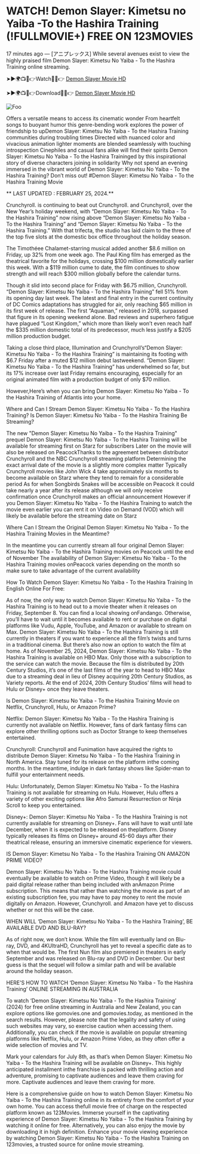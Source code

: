 <h1>WATCH! Demon Slayer: Kimetsu no Yaiba -To the Hashira Training (!FULLMOVIE+) FREE ON 123MOVIES</h1>

17 minutes ago — [アニプレックス] While several avenues exist to view the highly praised film Demon Slayer: Kimetsu No Yaiba - To the Hashira Training online streaming.

➤►🌍📺📱👉Watch🔴✅👉 <a href="https://stream.evmovies.com/movie/1216221/to-the-hashira-training">Demon Slayer Movie HD</a>

➤►🌍📺📱👉Download🔴✅👉 <a href="https://stream.evmovies.com/movie/1216221/to-the-hashira-training">Demon Slayer Movie HD</a>

<animated-image data-catalyst=""><a href="https://stream.evmovies.com/movie/1216221/to-the-hashira-training" rel="nofollow" data-target="animated-image.originalLink"><img src="https://camo.githubusercontent.com/917e6ed5c302499242165dcc02bdbce85c075fd21b35918eb9c0b771855261b8/68747470733a2f2f7374617469632e7769787374617469632e636f6d2f6d656469612f6232343966395f61646163386637306662336634356238383639313639366337376465313866337e6d76322e676966" alt="Foo" data-canonical-src="https://static.wixstatic.com/media/b249f9_adac8f70fb3f45b88691696c77de18f3~mv2.gif" style="max-width: 100%; display: inline-block;" data-target="animated-image.originalImage"></a>

Offers a versatile means to access its cinematic wonder From heartfelt songs to buoyant humor this genre-bending work explores the power of friendship to upDemon Slayer: Kimetsu No Yaiba - To the Hashira Training communities during troubling times Directed with nuanced color and vivacious animation lighter moments are blended seamlessly with touching introspection Cinephiles and casual fans alike will find their spirits Demon Slayer: Kimetsu No Yaiba - To the Hashira Traininged by this inspirational story of diverse characters joining in solidarity Why not spend an evening immersed in the vibrant world of Demon Slayer: Kimetsu No Yaiba - To the Hashira Training? Don’t miss out! #Demon Slayer: Kimetsu No Yaiba - To the Hashira Training Movie

** LAST UPDATED : FEBRUARY 25, 2024.**

Crunchyroll. is continuing to beat out Crunchyroll. and Crunchyroll, over the New Year’s holiday weekend, with “Demon Slayer: Kimetsu No Yaiba - To the Hashira Training” now rising above “Demon Slayer: Kimetsu No Yaiba - To the Hashira Training” and “Demon Slayer: Kimetsu No Yaiba - To the Hashira Training.” With that trifecta, the studio has laid claim to the three of the top five slots at the domestic box office throughout the holiday season.

The Timothéee Chalamet-starring musical added another $8.6 million on Friday, up 32% from one week ago. The Paul King film has emerged as the theatrical favorite for the holidays, crossing $100 million domestically earlier this week. With a $119 million cume to date, the film continues to show strength and will reach $300 million globally before the calendar turns.

Though it slid into second place for Friday with $6.75 million, Crunchyroll. “Demon Slayer: Kimetsu No Yaiba - To the Hashira Training” fell 51% from its opening day last week. The latest and final entry in the current continuity of DC Comics adaptations has struggled for air, only reaching $65 million in its first week of release. The first “Aquaman,” released in 2018, surpassed that figure in its opening weekend alone. Bad reviews and superhero fatigue have plagued “Lost Kingdom,” which more than likely won’t even reach half the $335 million domestic total of its predecessor, much less justify a $205 million production budget.

Taking a close third place, Illumination and Crunchyroll’s“Demon Slayer: Kimetsu No Yaiba - To the Hashira Training” is maintaining its footing with $6.7 Friday after a muted $12 million debut lastweekend. “Demon Slayer: Kimetsu No Yaiba - To the Hashira Training” has underwhelmed so far, but its 17% increase over last Friday remains encouraging, especially for an original animated film with a production budget of only $70 million.

However,Here’s when you can bring Demon Slayer: Kimetsu No Yaiba - To the Hashira Training of Atlantis into your home.

Where and Can I Stream Demon Slayer: Kimetsu No Yaiba - To the Hashira Training? Is Demon Slayer: Kimetsu No Yaiba - To the Hashira Training Be Streaming?

The new "Demon Slayer: Kimetsu No Yaiba - To the Hashira Training" prequel Demon Slayer: Kimetsu No Yaiba - To the Hashira Training will be available for streaming first on Starz for subscribers Later on the movie will also be released on PeacockThanks to the agreement between distributor Crunchyroll and the NBC Crunchyroll streaming platform Determining the exact arrival date of the movie is a slightly more complex matter Typically Crunchyroll movies like John Wick 4 take approximately six months to become available on Starz where they tend to remain for a considerable period As for when Songbirds Snakes will be accessible on Peacock it could take nearly a year after its release although we will only receive confirmation once Crunchyroll makes an official announcement However if you Demon Slayer: Kimetsu No Yaiba - To the Hashira Training to watch the movie even earlier you can rent it on Video on Demand (VOD) which will likely be available before the streaming date on Starz

Where Can I Stream the Original Demon Slayer: Kimetsu No Yaiba - To the Hashira Training Movies in the Meantime?

In the meantime you can currently stream all four original Demon Slayer: Kimetsu No Yaiba - To the Hashira Training movies on Peacock until the end of November The availability of Demon Slayer: Kimetsu No Yaiba - To the Hashira Training movies onPeacock varies depending on the month so make sure to take advantage of the current availability

How To Watch Demon Slayer: Kimetsu No Yaiba - To the Hashira Training In English Online For Free:

As of now, the only way to watch Demon Slayer: Kimetsu No Yaiba - To the Hashira Training is to head out to a movie theater when it releases on Friday, September 8. You can find a local showing onFandango. Otherwise, you’ll have to wait until it becomes available to rent or purchase on digital platforms like Vudu, Apple, YouTube, and Amazon or available to stream on Max. Demon Slayer: Kimetsu No Yaiba - To the Hashira Training is still currently in theaters if you want to experience all the film’s twists and turns in a traditional cinema. But there’s also now an option to watch the film at home. As of November 25, 2024, Demon Slayer: Kimetsu No Yaiba - To the Hashira Training is available on HBO Max. Only those with a subscription to the service can watch the movie. Because the film is distributed by 20th Century Studios, it’s one of the last films of the year to head to HBO Max due to a streaming deal in lieu of Disney acquiring 20th Century Studios, as Variety reports. At the end of 2024, 20th Century Studios’ films will head to Hulu or Disney+ once they leave theaters.

Is Demon Slayer: Kimetsu No Yaiba - To the Hashira Training Movie on Netflix, Crunchyroll, Hulu, or Amazon Prime?

Netflix: Demon Slayer: Kimetsu No Yaiba - To the Hashira Training is currently not available on Netflix. However, fans of dark fantasy films can explore other thrilling options such as Doctor Strange to keep themselves entertained.

Crunchyroll: Crunchyroll and Funimation have acquired the rights to distribute Demon Slayer: Kimetsu No Yaiba - To the Hashira Training in North America. Stay tuned for its release on the platform inthe coming months. In the meantime, indulge in dark fantasy shows like Spider-man to fulfill your entertainment needs.

Hulu: Unfortunately, Demon Slayer: Kimetsu No Yaiba - To the Hashira Training is not available for streaming on Hulu. However, Hulu offers a variety of other exciting options like Afro Samurai Resurrection or Ninja Scroll to keep you entertained.

Disney+: Demon Slayer: Kimetsu No Yaiba - To the Hashira Training is not currently available for streaming on Disney+. Fans will have to wait until late December, when it is expected to be released on theplatform. Disney typically releases its films on Disney+ around 45-60 days after their theatrical release, ensuring an immersive cinematic experience for viewers.

IS Demon Slayer: Kimetsu No Yaiba - To the Hashira Training ON AMAZON PRIME VIDEO?

Demon Slayer: Kimetsu No Yaiba - To the Hashira Training movie could eventually be available to watch on Prime Video, though it will likely be a paid digital release rather than being included with anAmazon Prime subscription. This means that rather than watching the movie as part of an existing subscription fee, you may have to pay money to rent the movie digitally on Amazon. However, Crunchyroll. and Amazon have yet to discuss whether or not this will be the case.

WHEN WILL ‘Demon Slayer: Kimetsu No Yaiba - To the Hashira Training’, BE AVAILABLE DVD AND BLU-RAY?

As of right now, we don’t know. While the film will eventually land on Blu-ray, DVD, and 4KUltraHD, Crunchyroll has yet to reveal a specific date as to when that would be. The first Nun film also premiered in theaters in early September and was released on Blu-ray and DVD in December. Our best guess is that the sequel will follow a similar path and will be available around the holiday season.

HERE’S HOW TO WATCH ‘Demon Slayer: Kimetsu No Yaiba - To the Hashira Training’ ONLINE STREAMING IN AUSTRALIA

To watch ‘Demon Slayer: Kimetsu No Yaiba - To the Hashira Training’ (2024) for free online streaming in Australia and New Zealand, you can explore options like gomovies.one and gomovies.today, as mentioned in the search results. However, please note that the legality and safety of using such websites may vary, so exercise caution when accessing them. Additionally, you can check if the movie is available on popular streaming platforms like Netflix, Hulu, or Amazon Prime Video, as they often offer a wide selection of movies and TV.

Mark your calendars for July 8th, as that’s when Demon Slayer: Kimetsu No Yaiba - To the Hashira Training will be available on Disney+. This highly anticipated installment inthe franchise is packed with thrilling action and adventure, promising to captivate audiences and leave them craving for more. Captivate audiences and leave them craving for more.

Here is a comprehensive guide on how to watch Demon Slayer: Kimetsu No Yaiba - To the Hashira Training online in its entirety from the comfort of your own home. You can access thefull movie free of charge on the respected platform known as 123Movies. Immerse yourself in the captivating experience of Demon Slayer: Kimetsu No Yaiba - To the Hashira Training by watching it online for free. Alternatively, you can also enjoy the movie by downloading it in high definition. Enhance your movie viewing experience by watching Demon Slayer: Kimetsu No Yaiba - To the Hashira Training on 123movies, a trusted source for online movie streaming.
